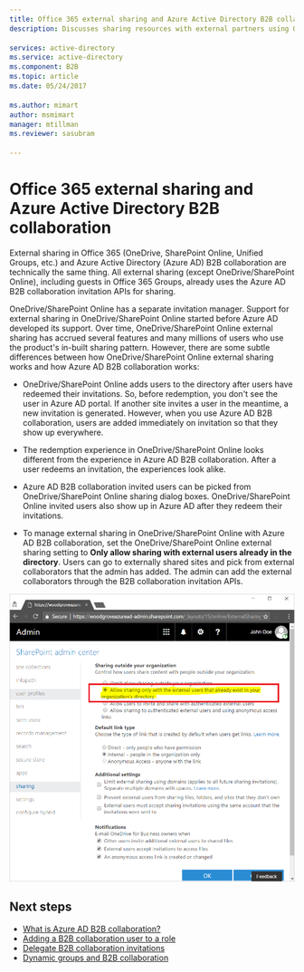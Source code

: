 ```yaml
---
title: Office 365 external sharing and Azure Active Directory B2B collaboration | Microsoft Docs
description: Discusses sharing resources with external partners using O365 and Azure Active Directory B2B collaboration.

services: active-directory
ms.service: active-directory
ms.component: B2B
ms.topic: article
ms.date: 05/24/2017

ms.author: mimart
author: msmimart
manager: mtillman
ms.reviewer: sasubram

---
```


# Office 365 external sharing and Azure Active Directory B2B collaboration

External sharing in Office 365 (OneDrive, SharePoint Online, Unified Groups, etc.) and Azure Active Directory (Azure AD) B2B collaboration are technically the same thing. All external sharing (except OneDrive/SharePoint Online), including guests in Office 365 Groups, already uses the Azure AD B2B collaboration invitation APIs for sharing.

OneDrive/SharePoint Online has a separate invitation manager. Support for external sharing in OneDrive/SharePoint Online started before Azure AD developed its support. Over time, OneDrive/SharePoint Online external sharing has accrued several features and many millions of users who use the product's in-built sharing pattern. However, there are some subtle differences between how OneDrive/SharePoint Online external sharing works and how Azure AD B2B collaboration works:

- OneDrive/SharePoint Online adds users to the directory after users have redeemed their invitations. So, before redemption, you don't see the user in Azure AD portal. If another site invites a user in the meantime, a new invitation is generated. However, when you use Azure AD B2B collaboration, users are added immediately on invitation so that they show up everywhere.

- The redemption experience in OneDrive/SharePoint Online looks different from the experience in Azure AD B2B collaboration. After a user redeems an invitation, the experiences look alike.

- Azure AD B2B collaboration invited users can be picked from OneDrive/SharePoint Online sharing dialog boxes. OneDrive/SharePoint Online invited users also show up in Azure AD after they redeem their invitations.

- To manage external sharing in OneDrive/SharePoint Online with Azure AD B2B collaboration, set the OneDrive/SharePoint Online external sharing setting to **Only allow sharing with external users already in the directory**. Users can go to externally shared sites and pick from external collaborators that the admin has added. The admin can add the external collaborators through the B2B collaboration invitation APIs.

![The OneDrive/SharePoint Online external sharing setting](media/o365-external-user/odsp-sharing-setting.png)

## Next steps

* [What is Azure AD B2B collaboration?](what-is-b2b.md)
* [Adding a B2B collaboration user to a role](add-guest-to-role.md)
* [Delegate B2B collaboration invitations](delegate-invitations.md)
* [Dynamic groups and B2B collaboration](use-dynamic-groups.md)